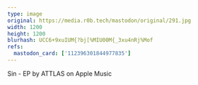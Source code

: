 ```yaml
---
type: image
original: https://media.r0b.tech/mastodon/original/291.jpg
width: 1200
height: 1200
blurhash: UCC6+9xuIUM{?bj[%MIU00M{_3xu4nRj%Mof
refs:
  mastodon_card: ['112396301844977835']
---
```


Sin - EP by ATTLAS on Apple Music
